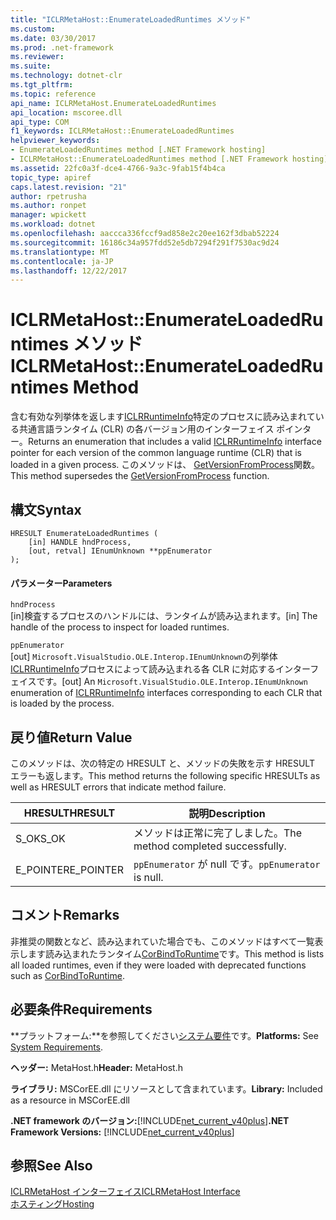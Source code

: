 ```yaml
---
title: "ICLRMetaHost::EnumerateLoadedRuntimes メソッド"
ms.custom: 
ms.date: 03/30/2017
ms.prod: .net-framework
ms.reviewer: 
ms.suite: 
ms.technology: dotnet-clr
ms.tgt_pltfrm: 
ms.topic: reference
api_name: ICLRMetaHost.EnumerateLoadedRuntimes
api_location: mscoree.dll
api_type: COM
f1_keywords: ICLRMetaHost::EnumerateLoadedRuntimes
helpviewer_keywords:
- EnumerateLoadedRuntimes method [.NET Framework hosting]
- ICLRMetaHost::EnumerateLoadedRuntimes method [.NET Framework hosting]
ms.assetid: 22fc0a3f-dce4-4766-9a3c-9fab15f4b4ca
topic_type: apiref
caps.latest.revision: "21"
author: rpetrusha
ms.author: ronpet
manager: wpickett
ms.workload: dotnet
ms.openlocfilehash: aaccca336fccf9ad858e2c20ee162f3dbab52224
ms.sourcegitcommit: 16186c34a957fdd52e5db7294f291f7530ac9d24
ms.translationtype: MT
ms.contentlocale: ja-JP
ms.lasthandoff: 12/22/2017
---
```

# <a name="iclrmetahostenumerateloadedruntimes-method"></a><span data-ttu-id="3a18f-102">ICLRMetaHost::EnumerateLoadedRuntimes メソッド</span><span class="sxs-lookup"><span data-stu-id="3a18f-102">ICLRMetaHost::EnumerateLoadedRuntimes Method</span></span>
<span data-ttu-id="3a18f-103">含む有効な列挙体を返します[ICLRRuntimeInfo](../../../../docs/framework/unmanaged-api/hosting/iclrruntimeinfo-interface.md)特定のプロセスに読み込まれている共通言語ランタイム (CLR) の各バージョン用のインターフェイス ポインター。</span><span class="sxs-lookup"><span data-stu-id="3a18f-103">Returns an enumeration that includes a valid [ICLRRuntimeInfo](../../../../docs/framework/unmanaged-api/hosting/iclrruntimeinfo-interface.md) interface pointer for each version of the common language runtime (CLR) that is loaded in a given process.</span></span> <span data-ttu-id="3a18f-104">このメソッドは、 [GetVersionFromProcess](../../../../docs/framework/unmanaged-api/hosting/getversionfromprocess-function.md)関数。</span><span class="sxs-lookup"><span data-stu-id="3a18f-104">This method supersedes the [GetVersionFromProcess](../../../../docs/framework/unmanaged-api/hosting/getversionfromprocess-function.md) function.</span></span>  
  
## <a name="syntax"></a><span data-ttu-id="3a18f-105">構文</span><span class="sxs-lookup"><span data-stu-id="3a18f-105">Syntax</span></span>  
  
```  
HRESULT EnumerateLoadedRuntimes (  
    [in] HANDLE hndProcess,  
    [out, retval] IEnumUnknown **ppEnumerator  
);  
```  
  
#### <a name="parameters"></a><span data-ttu-id="3a18f-106">パラメーター</span><span class="sxs-lookup"><span data-stu-id="3a18f-106">Parameters</span></span>  
 `hndProcess`  
 <span data-ttu-id="3a18f-107">[in]検査するプロセスのハンドルには、ランタイムが読み込まれます。</span><span class="sxs-lookup"><span data-stu-id="3a18f-107">[in] The handle of the process to inspect for loaded runtimes.</span></span>  
  
 `ppEnumerator`  
 <span data-ttu-id="3a18f-108">[out]<!--zz <xref:Microsoft.VisualStudio.OLE.Interop.IEnumUnknown>--> `Microsoft.VisualStudio.OLE.Interop.IEnumUnknown`の列挙体[ICLRRuntimeInfo](../../../../docs/framework/unmanaged-api/hosting/iclrruntimeinfo-interface.md)プロセスによって読み込まれる各 CLR に対応するインターフェイスです。</span><span class="sxs-lookup"><span data-stu-id="3a18f-108">[out] An <!--zz <xref:Microsoft.VisualStudio.OLE.Interop.IEnumUnknown>--> `Microsoft.VisualStudio.OLE.Interop.IEnumUnknown` enumeration of [ICLRRuntimeInfo](../../../../docs/framework/unmanaged-api/hosting/iclrruntimeinfo-interface.md) interfaces corresponding to each CLR that is loaded by the process.</span></span>  
  
## <a name="return-value"></a><span data-ttu-id="3a18f-109">戻り値</span><span class="sxs-lookup"><span data-stu-id="3a18f-109">Return Value</span></span>  
 <span data-ttu-id="3a18f-110">このメソッドは、次の特定の HRESULT と、メソッドの失敗を示す HRESULT エラーも返します。</span><span class="sxs-lookup"><span data-stu-id="3a18f-110">This method returns the following specific HRESULTs as well as HRESULT errors that indicate method failure.</span></span>  
  
|<span data-ttu-id="3a18f-111">HRESULT</span><span class="sxs-lookup"><span data-stu-id="3a18f-111">HRESULT</span></span>|<span data-ttu-id="3a18f-112">説明</span><span class="sxs-lookup"><span data-stu-id="3a18f-112">Description</span></span>|  
|-------------|-----------------|  
|<span data-ttu-id="3a18f-113">S_OK</span><span class="sxs-lookup"><span data-stu-id="3a18f-113">S_OK</span></span>|<span data-ttu-id="3a18f-114">メソッドは正常に完了しました。</span><span class="sxs-lookup"><span data-stu-id="3a18f-114">The method completed successfully.</span></span>|  
|<span data-ttu-id="3a18f-115">E_POINTER</span><span class="sxs-lookup"><span data-stu-id="3a18f-115">E_POINTER</span></span>|<span data-ttu-id="3a18f-116">`ppEnumerator` が null です。</span><span class="sxs-lookup"><span data-stu-id="3a18f-116">`ppEnumerator` is null.</span></span>|  
  
## <a name="remarks"></a><span data-ttu-id="3a18f-117">コメント</span><span class="sxs-lookup"><span data-stu-id="3a18f-117">Remarks</span></span>  
 <span data-ttu-id="3a18f-118">非推奨の関数となど、読み込まれていた場合でも、このメソッドはすべて一覧表示します読み込まれたランタイム[CorBindToRuntime](../../../../docs/framework/unmanaged-api/hosting/corbindtoruntime-function.md)です。</span><span class="sxs-lookup"><span data-stu-id="3a18f-118">This method is lists all loaded runtimes, even if they were loaded with deprecated functions such as [CorBindToRuntime](../../../../docs/framework/unmanaged-api/hosting/corbindtoruntime-function.md).</span></span>  
  
## <a name="requirements"></a><span data-ttu-id="3a18f-119">必要条件</span><span class="sxs-lookup"><span data-stu-id="3a18f-119">Requirements</span></span>  
 <span data-ttu-id="3a18f-120">**プラットフォーム:**を参照してください[システム要件](../../../../docs/framework/get-started/system-requirements.md)です。</span><span class="sxs-lookup"><span data-stu-id="3a18f-120">**Platforms:** See [System Requirements](../../../../docs/framework/get-started/system-requirements.md).</span></span>  
  
 <span data-ttu-id="3a18f-121">**ヘッダー:** MetaHost.h</span><span class="sxs-lookup"><span data-stu-id="3a18f-121">**Header:** MetaHost.h</span></span>  
  
 <span data-ttu-id="3a18f-122">**ライブラリ:** MSCorEE.dll にリソースとして含まれています。</span><span class="sxs-lookup"><span data-stu-id="3a18f-122">**Library:** Included as a resource in MSCorEE.dll</span></span>  
  
 <span data-ttu-id="3a18f-123">**.NET framework のバージョン:**[!INCLUDE[net_current_v40plus](../../../../includes/net-current-v40plus-md.md)]</span><span class="sxs-lookup"><span data-stu-id="3a18f-123">**.NET Framework Versions:** [!INCLUDE[net_current_v40plus](../../../../includes/net-current-v40plus-md.md)]</span></span>  
  
## <a name="see-also"></a><span data-ttu-id="3a18f-124">参照</span><span class="sxs-lookup"><span data-stu-id="3a18f-124">See Also</span></span>  
 [<span data-ttu-id="3a18f-125">ICLRMetaHost インターフェイス</span><span class="sxs-lookup"><span data-stu-id="3a18f-125">ICLRMetaHost Interface</span></span>](../../../../docs/framework/unmanaged-api/hosting/iclrmetahost-interface.md)  
 [<span data-ttu-id="3a18f-126">ホスティング</span><span class="sxs-lookup"><span data-stu-id="3a18f-126">Hosting</span></span>](../../../../docs/framework/unmanaged-api/hosting/index.md)
